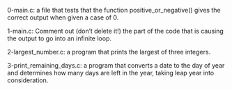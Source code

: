 0-main.c: a file that tests that the function positive_or_negative() gives the correct output when given a case of 0.

1-main.c:  Comment out (don’t delete it!) the part of the code that is causing the output to go into an infinite loop.

2-largest_number.c: a program that prints the largest of three integers.

3-print_remaining_days.c: a program that converts a date to the day of year and determines how many days are left in the year, taking leap year into consideration.
